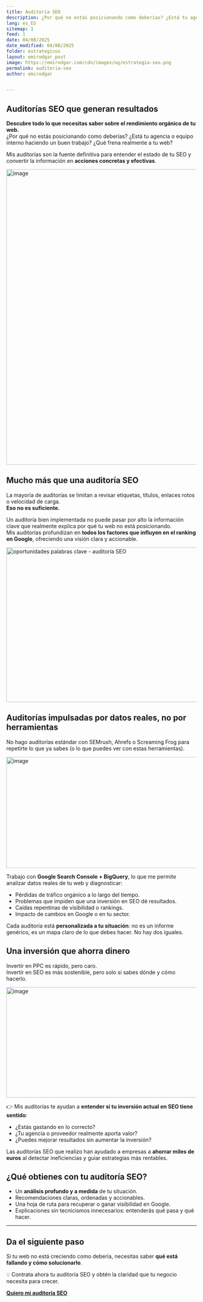 ```yaml
---
title: Auditoría SEO 
description: ¿Por qué no estás posicionando como deberías? ¿Está tu agencia o equipo interno haciendo un buen trabajo? ¿Qué frena realmente a tu web? 
lang: es_ES
sitemap: 1
feed: 1
date: 04/08/2025
date_modified: 04/08/2025
folder: estrategicos
layout: emirodgar_post
image: https://emirodgar.com/cdn/images/og/estrategia-seo.png
permalink: auditoria-seo
author: emirodgar


---
```


## Auditorías SEO que generan resultados  

**Descubre todo lo que necesitas saber sobre el rendimiento orgánico de tu web.**  
¿Por qué no estás posicionando como deberías? ¿Está tu agencia o equipo interno haciendo un buen trabajo? ¿Qué frena realmente a tu web?  

Mis auditorías son la fuente definitiva para entender el estado de tu SEO y convertir la información en **acciones concretas y efectivas**.

<img width="903" height="781" class="img-responsive" alt="image" src="https://github.com/user-attachments/assets/a9c733da-f78d-418b-b172-3f21c2833277" />

## Mucho más que una auditoría SEO  
La mayoría de auditorías se limitan a revisar etiquetas, títulos, enlaces rotos o velocidad de carga.  
**Eso no es suficiente.**  

Un auditoría bien implementada no puede pasar por alto la información clave que realmente explica por qué tu web no está posicionando.  
Mis auditorías profundizan en **todos los factores que influyen en el ranking en Google**, ofreciendo una visión clara y accionable.

<img width="804" height="409" class="img-responsive"  alt="oportunidades palabras clave - auditoría SEO" src="https://github.com/user-attachments/assets/19710dfb-af0d-495d-bd31-539d54d4a857" />


## Auditorías impulsadas por datos reales, no por herramientas  
No hago auditorías estándar con SEMrush, Ahrefs o Screaming Frog para repetirte lo que ya sabes (o lo que puedes ver con estas herramientas).  

<img width="573" height="294" class="img-responsive"  alt="image" src="https://github.com/user-attachments/assets/a0873507-83b7-4a01-b58d-73f22d1535c2" />


Trabajo con **Google Search Console + BigQuery**, lo que me permite analizar datos reales de tu web y diagnosticar:  

- Pérdidas de tráfico orgánico a lo largo del tiempo.  
- Problemas que impiden que una inversión en SEO dé resultados.  
- Caídas repentinas de visibilidad o rankings.  
- Impacto de cambios en Google o en tu sector.  

Cada auditoría está **personalizada a tu situación**: no es un informe genérico, es un mapa claro de lo que debes hacer.
No hay dos iguales.

## Una inversión que ahorra dinero  
Invertir en PPC es rápido, pero caro.  
Invertir en SEO es más sostenible, pero solo si sabes dónde y cómo hacerlo.

<img width="551" height="292" alt="image" class="img-responsive" src="https://github.com/user-attachments/assets/5b784c09-5032-4f7f-88d9-8b2ce1c499c5" />


👉 Mis auditorías te ayudan a **entender si tu inversión actual en SEO tiene sentido**:  
- ¿Estás gastando en lo correcto?  
- ¿Tu agencia o proveedor realmente aporta valor?  
- ¿Puedes mejorar resultados sin aumentar la inversión?  

Las auditorías SEO que realizo han ayudado a empresas a **ahorrar miles de euros** al detectar ineficiencias y guiar estrategias más rentables.  


## ¿Qué obtienes con tu auditoría SEO?  
- Un **análisis profundo y a medida** de tu situación.  
- Recomendaciones claras, ordenadas y accionables.  
- Una hoja de ruta para recuperar o ganar visibilidad en Google.  
- Explicaciones sin tecnicismos innecesarios: entenderás qué pasa y qué hacer.  

---

## Da el siguiente paso  
Si tu web no está creciendo como debería, necesitas saber **qué está fallando y cómo solucionarlo**.  

💡 Contrata ahora tu auditoría SEO y obtén la claridad que tu negocio necesita para crecer.  

[**Quiero mi auditoría SEO**](https://emirodgar.com/contacto)
